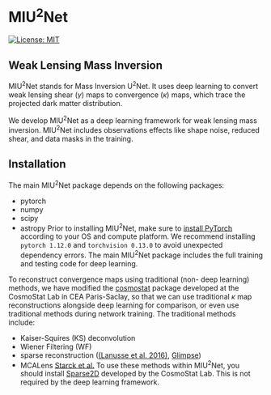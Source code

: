 # MIU<sup>2</sup>Net

[![License: MIT](https://img.shields.io/badge/License-MIT-yellow.svg)](https://opensource.org/licenses/MIT)

## Weak Lensing Mass Inversion

MIU<sup>2</sup>Net stands for Mass Inversion U<sup>2</sup>Net. It uses deep learning to convert weak lensing shear ($\gamma$) maps to convergence ($\kappa$) maps, which trace the projected dark matter distribution. 

We develop MIU<sup>2</sup>Net as a deep learning framework for weak lensing mass inversion. MIU<sup>2</sup>Net includes observations effects like shape noise, reduced shear, and data masks in the training.


## Installation

The main MIU<sup>2</sup>Net package depends on the following packages:
- pytorch
- numpy
- scipy
- astropy
Prior to installing MIU<sup>2</sup>Net, make sure to [install PyTorch](https://pytorch.org/) according to your OS and compute platform. We recommend installing `pytorch 1.12.0` and `torchvision 0.13.0` to avoid unexpected dependency errors. The main MIU<sup>2</sup>Net package includes the full training and testing code for deep learning.

To reconstruct convergence maps using traditional (non- deep learning) methods, we have modified the [cosmostat](https://github.com/CosmoStat/cosmostat) package developed at the CosmoStat Lab in CEA Paris-Saclay, so that we can use traditional $\kappa$ map reconstructions alongside deep learning for comparison, or even use traditional methods during network training. The traditional methods include:
- Kaiser-Squires (KS) deconvolution
- Wiener Filtering (WF)
- sparse reconstruction ([(Lanusse et al. 2016)](https://arxiv.org/abs/1603.01599), [Glimpse](https://github.com/CosmoStat/Glimpse/tree/v1.0)) 
- MCALens [Starck et al.](https://arxiv.org/abs/2102.04127)
To use these methods within MIU<sup>2</sup>Net, you should install [Sparse2D](https://github.com/CosmoStat/Sparse2D) developed by the CosmoStat Lab. This is not required by the deep learning framework. 

